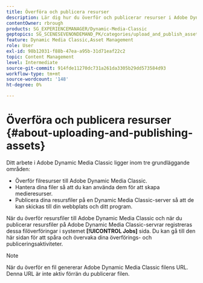 ```yaml
---
title: Överföra och publicera resurser
description: Lär dig hur du överför och publicerar resurser i Adobe Dynamic Media Classic.
contentOwner: rbrough
products: SG_EXPERIENCEMANAGER/Dynamic-Media-Classic
geptopics: SG_SCENESEVENONDEMAND_PK/categories/upload_and_publish_assets
feature: Dynamic Media Classic,Asset Management
role: User
exl-id: 98b12031-f88b-47ea-a95b-31d71eaf22c2
topic: Content Management
level: Intermediate
source-git-commit: 914fde11270dc731a261da3305b29dd573584d93
workflow-type: tm+mt
source-wordcount: '148'
ht-degree: 0%

---
```


# Överföra och publicera resurser {#about-uploading-and-publishing-assets}

Ditt arbete i Adobe Dynamic Media Classic ligger inom tre grundläggande områden:

* Överför filresurser till Adobe Dynamic Media Classic.
* Hantera dina filer så att du kan använda dem för att skapa medieresurser.
* Publicera dina resursfiler på en Dynamic Media Classic-server så att de kan skickas till din webbplats och ditt program.

När du överför resursfiler till Adobe Dynamic Media Classic och när du publicerar resursfiler på Adobe Dynamic Media Classic-servrar registreras dessa filöverföringar i systemet **[!UICONTROL Jobs]** sida. Du kan gå till den här sidan för att spåra och övervaka dina överförings- och publiceringsaktiviteter.

>[!NOTE]
>
>När du överför en fil genererar Adobe Dynamic Media Classic filens URL. Denna URL är inte aktiv förrän du publicerar filen.

<!-- >[!NOTE]
>
>A new Instant Publish feature was made available shortly after the release of Adobe Dynamic Media Classic 6.0. This feature, which publishes assets immediately with one step, is being rolled out gradually, replacing the **[!UICONTROL Mark for Publish]** functionality. Some users will continue to see the current interface and functionality for a while, until they are included in the rollout. In addition, some assets will continue to use the "Mark for Publish" process for a while after the rollout. -->

